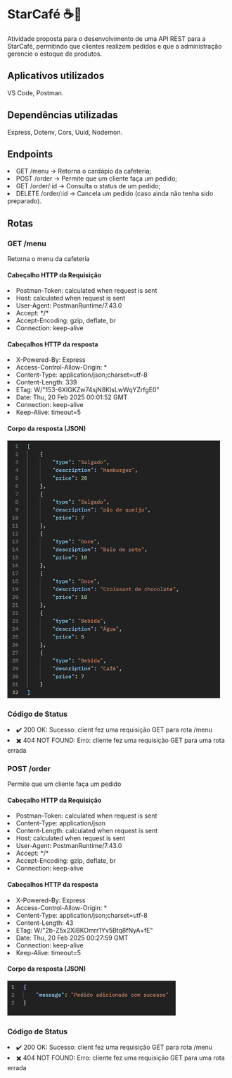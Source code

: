# StarCafé ☕🥐
Atividade proposta para o desenvolvimento de uma API REST para a StarCafé, permitindo que clientes realizem pedidos e que a administração gerencie o estoque de produtos.

## Aplicativos utilizados
VS Code, Postman.

## Dependências utilizadas
Express, Dotenv, Cors, Uuid, Nodemon.

## Endpoints
<li> GET /menu → Retorna o cardápio da cafeteria;
<li> POST /order → Permite que um cliente faça um pedido;
<li> GET /order/:id → Consulta o status de um pedido;
<li> DELETE /order/:id → Cancela um pedido (caso ainda não tenha sido preparado).

## Rotas
### GET /menu
Retorna o menu da cafeteria

#### Cabeçalho HTTP da Requisição
<li> Postman-Token: calculated when request is sent
<li> Host: calculated when request is sent
<li> User-Agent: PostmanRuntime/7.43.0
<li> Accept:  */*
<li> Accept-Encoding: gzip, deflate, br
<li> Connection: keep-alive 

#### Cabeçalhos HTTP da resposta
<li> X-Powered-By: Express
<li> Access-Control-Allow-Origin: *
<li> Content-Type: application/json;charset=utf-8
<li> Content-Length: 339
<li> ETag: W/"153-6XIGKZw74sjN8KlsLwWqYZrfgE0"
<li> Date: 	
Thu, 20 Feb 2025 00:01:52 GMT
<li> Connection: keep-alive
<li> Keep-Alive: 	
timeout=5

#### Corpo da resposta (JSON)
![Corpo da resposta para a rota GET/menu](image.png)

### Código de Status
<li> ✔️ 200 OK: Sucesso: client fez uma requisição GET para rota /menu 
<li> ✖️ 404 NOT FOUND: Erro: cliente fez uma requisição GET para uma rota errada

### POST /order
Permite que um cliente faça um pedido

#### Cabeçalho HTTP da Requisição
<li> Postman-Token: calculated when request is sent
<li> Content-Type: application/json
<li> Content-Length: calculated when request is sent 
<li> Host: calculated when request is sent
<li> User-Agent: PostmanRuntime/7.43.0
<li> Accept: */*
<li> Accept-Encoding: gzip, deflate, br
<li> Connection: keep-alive 

#### Cabeçalhos HTTP da resposta
<li> X-Powered-By: Express
<li> Access-Control-Allow-Origin: *
<li> Content-Type: application/json;charset=utf-8
<li> Content-Length: 43
<li> ETag: W/"2b-Z5x2XiBKOmrr1Yv5Btq8fNyA+fE"
<li> Date: 	
Thu, 20 Feb 2025 00:27:59 GMT
<li> Connection: keep-alive
<li> Keep-Alive: 	
timeout=5

#### Corpo da resposta (JSON)
![Corpo da resposta para a rota POST/order](image-1.png)

### Código de Status
<li> ✔️ 200 OK: Sucesso: client fez uma requisição GET para rota /menu 
<li> ✖️ 404 NOT FOUND: Erro: cliente fez uma requisição GET para uma rota errada

